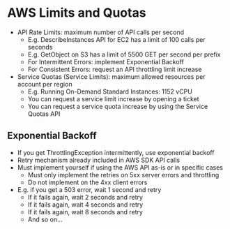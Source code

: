 # AWS Limits and Quotas

- API Rate Limits: maximum number of API calls per second
  - E.g. DescribeInstances API for EC2 has a limit of 100 calls per seconds
  - E.g. GetObject on S3 has a limit of 5500 GET per second per prefix
  - For Intermittent Errors: implement Exponential Backoff
  - For Consistent Errors: request an API throttling limit increase
- Service Quotas (Service Limits): maximum allowed resources per account per region
  - E.g. Running On-Demand Standard Instances: 1152 vCPU
  - You can request a service limit increase by opening a ticket
  - You can request a service quota increase by using the Service Quotas API

## Exponential Backoff

- If you get ThrottlingException intermittently, use exponential backoff
- Retry mechanism already included in AWS SDK API calls
- Must implement yourself if using the AWS API as-is or in specific cases
  - Must only implement the retries on 5xx server errors and throttling
  - Do not implement on the 4xx client errors
- E.g. if you get a 503 error, wait 1 second and retry
  - If it fails again, wait 2 seconds and retry
  - If it fails again, wait 4 seconds and retry
  - If it fails again, wait 8 seconds and retry
  - And so on...
